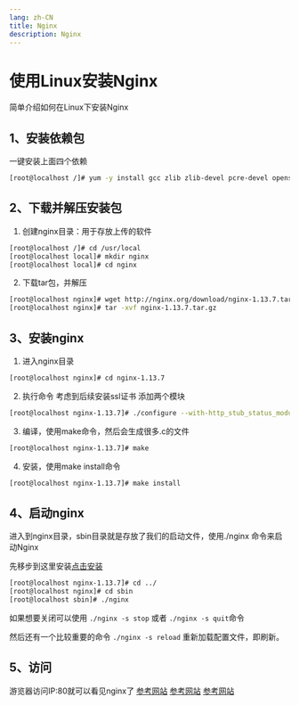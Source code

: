 ```yaml
---
lang: zh-CN
title: Nginx
description: Nginx
---
```


# 使用Linux安装Nginx
简单介绍如何在Linux下安装Nginx

## 1、安装依赖包
一键安装上面四个依赖
``` sh
[root@localhost /]# yum -y install gcc zlib zlib-devel pcre-devel openssl openssl-devel
```

## 2、下载并解压安装包
1. 创建nginx目录：用于存放上传的软件
``` sh 
[root@localhost /]# cd /usr/local
[root@localhost local]# mkdir nginx
[root@localhost local]# cd nginx
```
2. 下载tar包，并解压
``` sh 
[root@localhost nginx]# wget http://nginx.org/download/nginx-1.13.7.tar.gz
[root@localhost nginx]# tar -xvf nginx-1.13.7.tar.gz
```

## 3、安装nginx
1. 进入nginx目录
``` sh
[root@localhost nginx]# cd nginx-1.13.7
```
2. 执行命令 考虑到后续安装ssl证书 添加两个模块
``` sh
[root@localhost nginx-1.13.7]# ./configure --with-http_stub_status_module --with-http_ssl_module
```
3. 编译，使用make命令，然后会生成很多.c的文件
``` sh
[root@localhost nginx-1.13.7]# make
```
4. 安装，使用make install命令
``` sh
[root@localhost nginx-1.13.7]# make install
```

## 4、启动nginx
进入到nginx目录，sbin目录就是存放了我们的启动文件，使用./nginx 命令来启动Nginx

先移步到这里安装[点击安装](/back/linux/#防火墙)
``` sh
[root@localhost nginx-1.13.7]# cd ../
[root@localhost nginx]# cd sbin
[root@localhost sbin]# ./nginx
```

如果想要关闭可以使用 `./nginx -s stop` 或者 `./nginx -s quit`命令

然后还有一个比较重要的命令 `./nginx -s reload` 重新加载配置文件，即刷新。
## 5、访问
游览器访问IP:80就可以看见nginx了
[参考网站](https://blog.csdn.net/jrn1012/article/details/70598363)
[参考网站](https://blog.csdn.net/t8116189520/article/details/81909574)
[参考网站](https://blog.csdn.net/w15977858408/article/details/104836066)